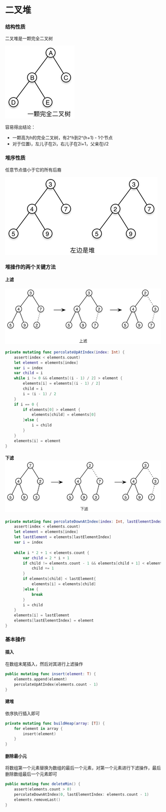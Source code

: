 # 二叉堆

### 结构性质

二叉堆是一颗完全二叉树

 ![CompleteBinaryTree](Image/CompleteBinaryTree.png)

容易得出结论：

* 一颗高为h的完全二叉树，有2^h到2^(h+1) - 1个节点
* 对于位置i，左儿子在2i，右儿子在2i+1，父亲在i/2

### 堆序性质

任意节点值小于它的所有后裔

 ![BinaryHeap](Image/BinaryHeap.png)

### 堆操作的两个关键方法

#### 上滤

![percolateUp](Image/percolateUp.png)

```swift
private mutating func percolateUpAtIndex(index: Int) {
    assert(index < elements.count)
    let element = elements[index]
    var i = index
    var child = i
    while i != 0 && elements[(i - 1) / 2] > element {
        elements[i] = elements[(i - 1) / 2]
        child = i
        i = (i - 1) / 2
    }
    if i == 0 {
        if elements[0] > element {
            elements[child] = elements[0]
        }else {
            i = child
        }
    }
    elements[i] = element
}
```



#### 下滤  ![percolateDown](Image/percolateDown.png)

```swift
private mutating func percolateDownAtIndex(index: Int, lastElementIndex: Int) {
    assert(index < elements.count)
    let element = elements[index]
    let lastElement = elements[lastElementIndex]
    var i = index
    
    while i * 2 + 1 < elements.count {
        var child = 2 * i + 1
        if child != elements.count - 1 && elements[child + 1] < elements[child] {
            child += 1
        }
        if elements[child] < lastElement{
            elements[i] = elements[child]
        }else {
            break
        }
        i = child
    }
    elements[i] = lastElement
    elements[lastElementIndex] = element
}
```



### 基本操作

#### 插入

在数组末尾插入，然后对其进行上滤操作

```swift
public mutating func insert(element: T) {
    elements.append(element)
    percolateUpAtIndex(elements.count - 1)
}
```

#### 建堆

依序执行插入即可

```swift
private mutating func buildHeap(array: [T]) {
    for element in array {
        insert(element)
    }
}
```

#### 删除最小元

将数组第一个元素替换为数组的最后一个元素，对第一个元素进行下滤操作，最后删除数组最后一个元素即可

```swift
public mutating func deleteMin() {
    assert(elements.count > 0)
    percolateDownAtIndex(0, lastElementIndex: elements.count - 1)
    elements.removeLast()
}
```

